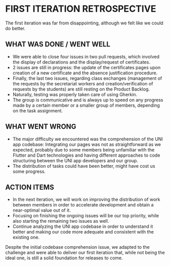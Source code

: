 # FIRST ITERATION RETROSPECTIVE

The first iteration was far from disappointing, although we felt like we could do better.


## WHAT WAS DONE / WENT WELL

- We were able to close four issues in two pull requests, which involved the display of declarations and the display/request of certificates. 
- 2 issues are still in progress: the update of the certificates pages upon creation of a new certificate and the absence justification procedure. 
- Finally, the last two issues, regarding class exchanges (management of the requests by the secretariat workers and creation/verification of requests by the students) are still resting on the Product Backlog.
- Naturally, testing was properly taken care of using Gherkin.
- The group is communicative and is always up to speed on any progress made by a certain member or a smaller group of members, depending on the task assignment.

## WHAT WENT WRONG

- The major difficulty we encountered was the comprehension of the UNI app codebase: 
Integrating our pages was not as straightforward as we expected, probably due to some members being unfamiliar with the Flutter and Dart technologies and having different approaches to code structuring between the UNI app developers and our group.
- The distribution of tasks could have been better, might have cost us some progress.

## ACTION ITEMS

- In the next iteration, we will work on improving the distribution of work between members in order to accelerate development and obtain a near-optimal value out of it. 
- Focusing on finishing the ongoing issues will be our top priority, while also starting the remaining two issues as well.
- Continue analyzing the UNI app codebase in order to understand it better and making our code more adequate and consistent with the existing one.

Despite the initial codebase comprehension issue, we adapted to the challenge and were able to deliver our first iteration that, while not being the ideal one, is still a solid foundation for releases to come.